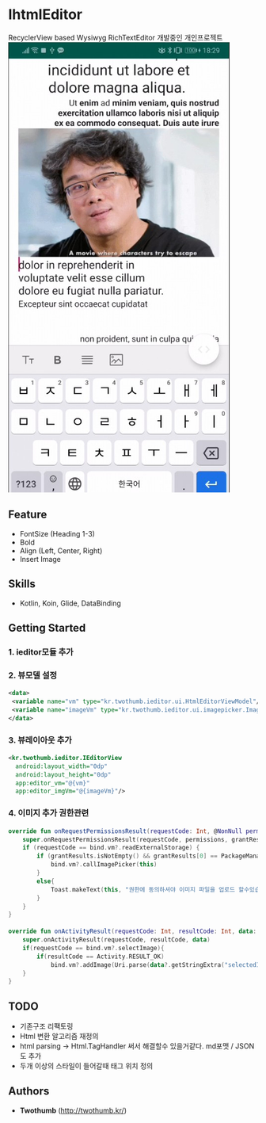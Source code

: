 
# IhtmlEditor

RecyclerView based Wysiwyg RichTextEditor
개발중인 개인프로젝트
![Screenshot](./img/screenshot.jpg)

## Feature
* FontSize (Heading 1-3)
* Bold
* Align (Left, Center, Right)
* Insert Image

## Skills
- Kotlin, Koin, Glide, DataBinding

## Getting Started

### 1. ieditor모듈 추가

### 2. 뷰모델 설정
```xml
<data>  
 <variable name="vm" type="kr.twothumb.ieditor.ui.HtmlEditorViewModel"/>  
 <variable name="imageVm" type="kr.twothumb.ieditor.ui.imagepicker.ImagePickerViewModel"/>  
</data>
```

### 3. 뷰레이아웃 추가
```xml
<kr.twothumb.ieditor.IEditorView  
  android:layout_width="0dp"  
  android:layout_height="0dp"   
  app:editor_vm="@{vm}"  
  app:editor_imgVm="@{imageVm}"/>
```

### 4. 이미지 추가 권한관련
```kotlin
override fun onRequestPermissionsResult(requestCode: Int, @NonNull permissions: Array<String>, @NonNull grantResults: IntArray) {  
    super.onRequestPermissionsResult(requestCode, permissions, grantResults)  
    if (requestCode == bind.vm?.readExternalStorage) {  
        if (grantResults.isNotEmpty() && grantResults[0] == PackageManager.PERMISSION_GRANTED) {  
            bind.vm?.callImagePicker(this)  
        }  
        else{  
            Toast.makeText(this, "권한에 동의하셔야 이미지 파일을 업로드 할수있습니다.", Toast.LENGTH_SHORT).show()  
        }  
    }  
}  
  
override fun onActivityResult(requestCode: Int, resultCode: Int, data: Intent?) {  
    super.onActivityResult(requestCode, resultCode, data)  
    if(requestCode == bind.vm?.selectImage){  
        if(resultCode == Activity.RESULT_OK)  
            bind.vm?.addImage(Uri.parse(data?.getStringExtra("selectedImage")))  
    }  
}
```


## TODO
* 기존구조 리팩토링
* Html 변환 알고리즘 재정의
* html parsing -> Html.TagHandler 써서 해결할수 있을거같다. md포맷 / JSON도 추가
* 두개 이상의 스타일이 들어갈때 태그 위치 정의


## Authors

* **Twothumb** (http://twothumb.kr/)
